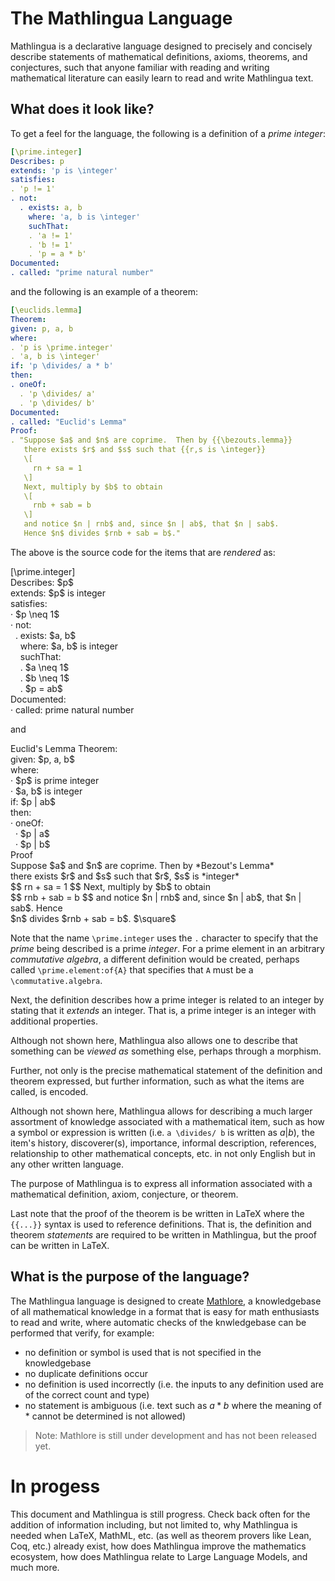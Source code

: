 # The Mathlingua Language

Mathlingua is a declarative language designed to precisely and concisely describe statements of mathematical definitions, axioms, theorems, and conjectures, such that anyone familiar with reading and writing mathematical literature can easily learn to read and write Mathlingua text.

## What does it look like?

To get a feel for the language, the following is a definition of a *prime integer*:

```yaml
[\prime.integer]
Describes: p
extends: 'p is \integer'
satisfies:
. 'p != 1'
. not:
  . exists: a, b
    where: 'a, b is \integer'
    suchThat:
    . 'a != 1'
    . 'b != 1'
    . 'p = a * b'
Documented:
. called: "prime natural number"
```

and the following is an example of a theorem:

```yaml
[\euclids.lemma]
Theorem:
given: p, a, b
where:
. 'p is \prime.integer'
. 'a, b is \integer'
if: 'p \divides/ a * b'
then:
. oneOf:
  . 'p \divides/ a'
  . 'p \divides/ b'
Documented:
. called: "Euclid's Lemma"
Proof:
. "Suppose $a$ and $n$ are coprime.  Then by {{\bezouts.lemma}}
   there exists $r$ and $s$ such that {{r,s is \integer}}
   \[
     rn + sa = 1
   \]
   Next, multiply by $b$ to obtain
   \[
     rnb + sab = b
   \]
   and notice $n | rnb$ and, since $n | ab$, that $n | sab$.
   Hence $n$ divides $rnb + sab = b$."
```

The above is the source code for the items that are *rendered* as:

<span class='mlg-box'>
<span class='mlg-id'>[\prime.integer]</span><br/>
<span class='mlg-header'>Describes:</span> $p$<br/>
<span class='mlg-header'>extends:</span> $p$ is integer<br/>
<span class='mlg-header'>satisfies:</span><br/>
&centerdot;&nbsp;$p \neq 1$<br/>
&centerdot;&nbsp;<span class='mlg-header'>not:</span><br/>
&nbsp;&nbsp;. <span class='mlg-header'>exists:</span> $a, b$<br/>
&nbsp;&nbsp;&nbsp;&nbsp;<span class='mlg-header'>where:</span> $a, b$ is integer<br/>
&nbsp;&nbsp;&nbsp;&nbsp;<span class='mlg-header'>suchThat:</span><br/>
&nbsp;&nbsp;&nbsp;&nbsp;. $a \neq 1$<br/>
&nbsp;&nbsp;&nbsp;&nbsp;. $b \neq 1$<br/>
&nbsp;&nbsp;&nbsp;&nbsp;. $p = ab$<br/>
<span class='mlg-header'>Documented:</span><br/>
&centerdot;&nbsp;<span class='mlg-header'>called:</span> prime natural number<br/>
</span>

and

<span class='mlg-box'>
<span class='mlg-title'>Euclid's Lemma</span>
<span class='mlg-header'>Theorem:</span><br/>
<span class='mlg-header'>given:</span> $p, a, b$<br/>
<span class='mlg-header'>where:</span><br/>
&centerdot;&nbsp;$p$ is prime integer<br/>
&centerdot;&nbsp;$a, b$ is integer<br/>
<span class='mlg-header'>if:</span> $p | ab$<br/>
<span class='mlg-header'>then:</span><br/>
&centerdot;&nbsp;<span class='mlg-header'>oneOf:</span><br/>
&nbsp;&nbsp;&centerdot;&nbsp;$p | a$<br/>
&nbsp;&nbsp;&centerdot;&nbsp;$p | b$<br/>
</span>
<span class='mlg-proof-box'>
<span class='mlg-header'>Proof</span><br/>
   Suppose $a$ and $n$ are coprime.  Then by *Bezout's Lemma*<br/>
   there exists $r$ and $s$ such that $r$, $s$ is *integer*<br/>
   $$
     rn + sa = 1
   $$
   Next, multiply by $b$ to obtain<br/>
   $$
     rnb + sab = b
   $$
   and notice $n | rnb$ and, since $n | ab$, that $n | sab$.  Hence <br/>
   $n$ divides $rnb + sab = b$. $\square$<br/>
</span>

Note that the name `\prime.integer` uses the `.` character to specify that the *prime* being described is a prime *integer*.  For a prime element in an arbitrary *commutative algebra*, a different definition would be created, perhaps called `\prime.element:of{A}` that specifies that `A` must be a `\commutative.algebra`.

Next, the definition describes how a prime integer is related to an integer by stating that it *extends* an integer.  That is, a prime integer is an integer with additional properties.  

Although not shown here, Mathlingua also allows one to describe that something can be *viewed as* something else, perhaps through a morphism.

Further, not only is the precise mathematical statement of the definition and theorem expressed, but further information, such as what the items are called, is encoded.

Although not shown here, Mathlingua allows for describing a much larger assortment of knowledge associated with a mathematical item, such as how a symbol or expression is written (i.e. `a \divides/ b` is written as $a | b$), the item's history, discoverer(s), importance, informal description, references, relationship to other mathematical concepts, etc. in not only English but in any other written language.

The purpose of Mathlingua is to express all information associated with a mathematical definition, axiom, conjecture, or theorem.

Last note that the proof of the theorem is be written in LaTeX where the `{{...}}` syntax is used to reference definitions.  That is, the definition and theorem *statements* are required to be written in Mathlingua, but the proof can be written in LaTeX.

## What is the purpose of the language?

The Mathlingua language is designed to create [Mathlore](./mathlore.md), a knowledgebase of all mathematical knowledge in a format that is easy for math enthusiasts to read and write, where automatic checks of the knwledgebase can be performed that verify, for example:

* no definition or symbol is used that is not specified in the knowledgebase
* no duplicate definitions occur
* no definition is used incorrectly (i.e. the inputs to any definition used are of the correct count and type)
* no statement is ambiguous (i.e. text such as $a * b$ where the meaning of $*$ cannot be determined is not allowed)

> Note: Mathlore is still under development and has not been released yet.

# In progess

This document and Mathlingua is still progress.  Check back often for the addition of information including, but not limited to, why Mathlingua is needed when LaTeX, MathML, etc. (as well as theorem provers like Lean, Coq, etc.) already exist, how does Mathlingua improve the mathematics ecosystem, how does Mathlingua relate to Large Language Models, and much more.
